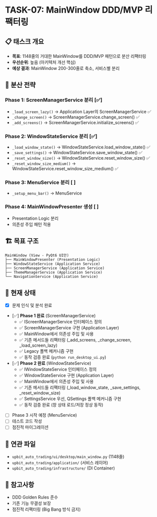 # TASK-07: MainWindow DDD/MVP 리팩터링

## 📋 태스크 개요
- **목표**: 1148줄의 거대한 MainWindow를 DDD/MVP 패턴으로 분산 리팩터링
- **우선순위**: 높음 (아키텍처 개선 핵심)
- **예상 결과**: MainWindow 200-300줄로 축소, 서비스별 분리

## 🎯 분산 전략
### Phase 1: ScreenManagerService 분리 [✅]
- `_load_screen_lazy()` → Application Layer의 ScreenManagerService ✅
- `_change_screen()` → ScreenManagerService.change_screen() ✅
- `_add_screens()` → ScreenManagerService.initialize_screens() ✅

### Phase 2: WindowStateService 분리 [✅]
- `_load_window_state()` → WindowStateService.load_window_state() ✅
- `_save_settings()` → WindowStateService.save_window_state() ✅
- `_reset_window_size()` → WindowStateService.reset_window_size() ✅
- `_reset_window_size_medium()` → WindowStateService.reset_window_size_medium() ✅

### Phase 3: MenuService 분리 [ ]
- `_setup_menu_bar()` → MenuService

### Phase 4: MainWindowPresenter 생성 [ ]
- Presentation Logic 분리
- 의존성 주입 패턴 적용

## 🏗️ 목표 구조
```
MainWindow (View - PyQt6 UI만)
├── MainWindowPresenter (Presentation Logic)
├── WindowStateService (Application Service)
├── ScreenManagerService (Application Service)
├── ThemeManagerService (Application Service)
└── NavigationService (Application Service)
```

## 📍 현재 상태
- [x] 문제 인식 및 분석 완료
- [✅] **Phase 1 완료** (ScreenManagerService)
  - ✅ IScreenManagerService 인터페이스 정의
  - ✅ ScreenManagerService 구현 (Application Layer)
  - ✅ MainWindow에서 의존성 주입 및 사용
  - ✅ 기존 메서드들 리팩터링 (_add_screens, _change_screen, _load_screen_lazy)
  - ✅ Legacy 폴백 메커니즘 구현
  - ✅ 동작 검증 완료 (`python run_desktop_ui.py`)
- [✅] **Phase 2 완료** (WindowStateService)
  - ✅ IWindowStateService 인터페이스 정의
  - ✅ WindowStateService 구현 (Application Layer)
  - ✅ MainWindow에서 의존성 주입 및 사용
  - ✅ 기존 메서드들 리팩터링 (_load_window_state, _save_settings, _reset_window_size)
  - ✅ SettingsService 우선, QSettings 폴백 메커니즘 구현
  - ✅ 동작 검증 완료 (창 상태 로드/저장 정상 동작)
- [ ] Phase 3 시작 예정 (MenuService)
- [ ] 테스트 코드 작성
- [ ] 점진적 마이그레이션

## 🔗 연관 파일
- `upbit_auto_trading/ui/desktop/main_window.py` (1148줄)
- `upbit_auto_trading/application/` (서비스 레이어)
- `upbit_auto_trading/infrastructure/` (DI Container)

## 📝 참고사항
- DDD Golden Rules 준수
- 기존 기능 무결성 보장
- 점진적 리팩터링 (Big Bang 방식 금지)
